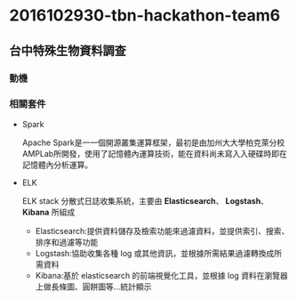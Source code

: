 # 2016102930-tbn-hackathon-team6
## 台中特殊生物資料調查
### 動機

### 相關套件
- Spark

	Apache Spark是⼀一個開源叢集運算框架，最初是由加州⼤大學柏克萊分校AMPLab所開發，使⽤了記憶體內運算技術，能在資料尚未寫⼊入硬碟時即在記憶體內分析運算。

- ELK

	ELK stack 分散式日誌收集系統，主要由 **Elasticsearch**、 **Logstash**、 **Kibana** 所組成
	
	- Elasticsearch:提供資料儲存及檢索功能來過濾資料，並提供索引、搜索、排序和過濾等功能
	- Logstash:協助收集各種 log 或其他資訊，並根據所需結果過濾轉換成所需資料
	- Kibana:基於 elasticsearch 的前端視覺化工具，並根據 log 資料在瀏覽器上做長條圖、圓餅圖等...統計顯示
